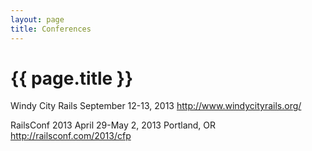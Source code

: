 ```yaml
---
layout: page
title: Conferences
---
```


# {{ page.title }}

Windy City Rails
September 12-13, 2013
http://www.windycityrails.org/

RailsConf 2013
April 29-May 2, 2013
Portland, OR
http://railsconf.com/2013/cfp
